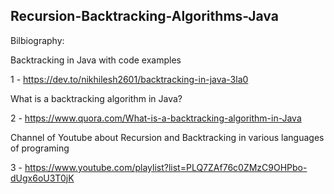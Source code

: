 ## Recursion-Backtracking-Algorithms-Java


Bilbiography:

Backtracking in Java with code examples

1 - https://dev.to/nikhilesh2601/backtracking-in-java-3la0

What is a backtracking algorithm in Java?

2 - https://www.quora.com/What-is-a-backtracking-algorithm-in-Java


Channel of Youtube about Recursion and Backtracking in various languages of programing

3 - https://www.youtube.com/playlist?list=PLQ7ZAf76c0ZMzC9OHPbo-dUgx6oU3T0jK
